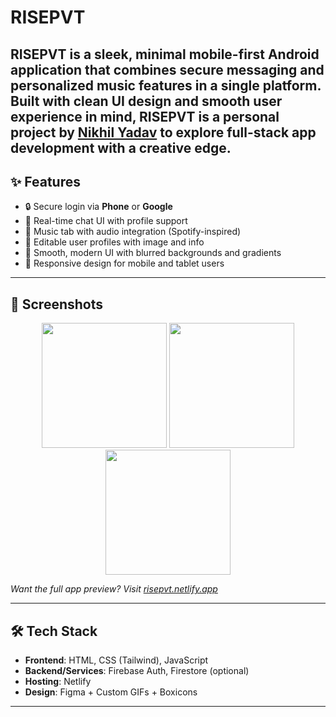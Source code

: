 # RISEPVT

**RISEPVT** is a sleek, minimal mobile-first Android application that combines secure messaging and personalized music features in a single platform. Built with clean UI design and smooth user experience in mind, RISEPVT is a personal project by [Nikhil Yadav](https://niksoriginals.netlify.app) to explore full-stack app development with a creative edge.
---

## ✨ Features

- 🔒 Secure login via **Phone** or **Google**
- 💬 Real-time chat UI with profile support
- 🎵 Music tab with audio integration (Spotify-inspired)
- 👤 Editable user profiles with image and info
- 🎨 Smooth, modern UI with blurred backgrounds and gradients
- 📱 Responsive design for mobile and tablet users

---

## 📸 Screenshots

<p align="center">
  <img src="assets/showcase1.jpg" width="200"/>
  <img src="assets/showcase2.jpg" width="200"/>
  <img src="assets/showcase3.jpg" width="200"/>
</p>

*Want the full app preview? Visit [risepvt.netlify.app](https://risepvt.netlify.app)*

---

## 🛠 Tech Stack

- **Frontend**: HTML, CSS (Tailwind), JavaScript
- **Backend/Services**: Firebase Auth, Firestore (optional)
- **Hosting**: Netlify
- **Design**: Figma + Custom GIFs + Boxicons

---


